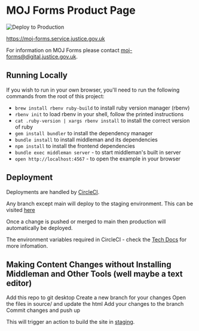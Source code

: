 # MOJ Forms Product Page

![Deploy to Production](https://github.com/ministryofjustice/formbuilder-product-page/workflows/Deploy%20to%20Production/badge.svg)

https://moj-forms.service.justice.gov.uk

For information on MOJ Forms please contact moj-forms@digital.justice.gov.uk.

## Running Locally

If you wish to run in your own browser, you'll need to run the
following commands from the root of this project:

- `brew install rbenv ruby-build` to install ruby version manager (rbenv)
- `rbenv init` to load rbenv in your shell, follow the printed instructions
- `cat .ruby-version | xargs rbenv install` to install the correct version of ruby
- `gem install bundler` to install the dependency manager
- `bundle install` to install middleman and its dependencies
- `npm install` to install the frontend dependencies
- `bundle exec middleman server` - to start middleman's built in server
- `open http://localhost:4567` - to open the example in your browser

## Deployment

Deployments are handled by [CircleCI](https://github.com/ministryofjustice/formbuilder-product-page/blob/main/.circleci/config.yml).

Any branch except main will deploy to the staging environment. This can be visited [here](https://formbuilder-product-page-staging.apps.live.cloud-platform.service.justice.gov.uk/)

Once a change is pushed or merged to main then production will automatically be deployed.

The environment variables required in CircleCI - check the [Tech Docs](https://ministryofjustice.github.io/moj-forms-tech-docs/#runbooks) for more infomation.

## Making Content Changes without Installing Middleman and Other Tools (well maybe a text editor)
Add this repo to git desktop
Create a new branch for your changes
Open the files in source/ and update the html
Add your changes to the branch
Commit changes and push up

This will trigger an action to build the site in [staging](https://formbuilder-product-page-staging.apps.live.cloud-platform.service.justice.gov.uk/).
